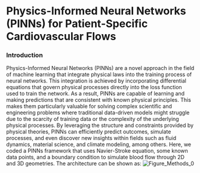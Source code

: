 # Physics-Informed Neural Networks (PINNs) for Patient-Specific Cardiovascular Flows
### Introduction
Physics-Informed Neural Networks (PINNs) are a novel approach in the field of machine learning that integrate physical laws into the training process of neural networks. This integration is achieved by incorporating differential equations that govern physical processes directly into the loss function used to train the network. As a result, PINNs are capable of learning and making predictions that are consistent with known physical principles. This makes them particularly valuable for solving complex scientific and engineering problems where traditional data-driven models might struggle due to the scarcity of training data or the complexity of the underlying physical processes. By leveraging the structure and constraints provided by physical theories, PINNs can efficiently predict outcomes, simulate processes, and even discover new insights within fields such as fluid dynamics, material science, and climate modeling, among others.
Here, we coded a PINNs framework that uses Navier-Stroke equation, some known data points, and a boundary condition to simulate blood flow through 2D and 3D geometries. The architecture can be shown as:
![Figure_Methods_0](https://github.com/Owais-Khan/CardiovascularPINNs/assets/79001778/aaf9659c-991c-4fbc-a2dc-2b984ca70242)
